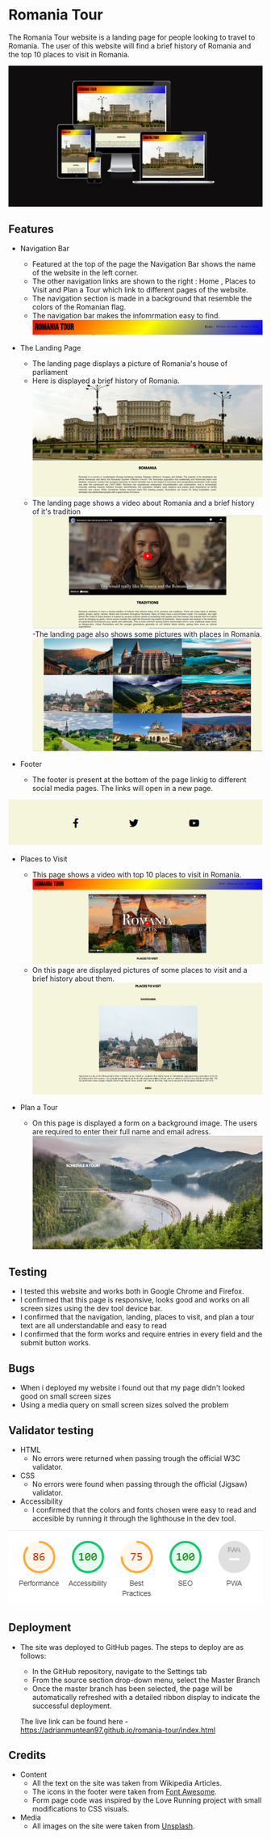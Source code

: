 # Romania Tour

The Romania Tour website is a landing page for people looking to travel to Romania. The user of this website will find a brief history of Romania and the top 10 places to visit in Romania.

![Am I Responsive](https://github.com/AdrianMuntean97/romania-tour/blob/main/media/am-i-responsive.png?raw=true)

## Features

- Navigation Bar
    - Featured at the top of the page the Navigation Bar shows the name of the website in the left corner.
    - The other navigation links are shown to the right : Home , Places to Visit and Plan a Tour which link to different pages of the website.
    - The navigation section is made in a background that resemble the colors of the Romanian flag.
    - The navigation bar makes the infomrmation easy to find.
![Navigation Bar](https://github.com/AdrianMuntean97/romania-tour/blob/main/media/navigation-bar.png?raw=true)

- The Landing Page
    - The landing page displays a picture of Romania's house of parliament
    - Here is displayed a brief history of Romania.
![Brief History](https://github.com/AdrianMuntean97/romania-tour/blob/main/media/landing-page.png?raw=true)
    - The landing page shows a video about Romania and a brief history of it's tradition
![Landing Page](https://github.com/AdrianMuntean97/romania-tour/blob/main/media/landing-page2.png?raw=true)
    -The landing page also shows some pictures with places in Romania.
    ![Pictures](https://github.com/AdrianMuntean97/romania-tour/blob/main/media/landing-page3.png?raw=true)

- Footer
    - The footer is present at the bottom of the page linkig to different social media pages. The links will open in a new page.

![Footer](https://github.com/AdrianMuntean97/romania-tour/blob/main/media/footer.png?raw=true)

- Places to Visit
    - This page shows a video with top 10 places to visit in Romania.
![Places to visit video](https://github.com/AdrianMuntean97/romania-tour/blob/main/media/places-to-visit-video.png?raw=true)
    - On this page are displayed pictures of some places to visit and a brief history about them.
![Places to visit pictures](https://github.com/AdrianMuntean97/romania-tour/blob/main/media/places-to-visit-pictures.png?raw=true)

- Plan a Tour 
    - On this page is displayed a form on a background image. The users are required to enter their full name and email adress.
![Form Page](https://github.com/AdrianMuntean97/romania-tour/blob/main/media/form-page.png?raw=true) 

## Testing

-   I tested this website and works both in Google Chrome and Firefox.
-   I confirmed that this page is responsive, looks good and works on all screen sizes using the dev tool device bar.
-   I confirmed that the navigation, landing, places to visit, and plan a tour text are all understandable and easy to read
-   I confirmed that the form works and require entries in every field and the submit button works.


## Bugs

-   When i deployed my website i found out that my page didn't looked good on small screen sizes 
-   Using a media query on small screen sizes solved the problem

## Validator testing 

-   HTML
    -   No errors were returned when passing trough the official W3C validator.
-   CSS
    -   No errors were found when passing through the official (Jigsaw) validator.
-   Accessibility 
    -   I confirmed that the colors and fonts chosen were easy to read and accesible by running it through the lighthouse in the dev tool.

![Light House dev tool](https://github.com/AdrianMuntean97/romania-tour/blob/main/media/lighthouse.png?raw=true)

## Deployment

-   The site was deployed to GitHub pages. The steps to deploy are as follows:
    -   In the GitHub repository, navigate to the Settings tab
    -   From the source section drop-down menu, select the Master Branch
    -   Once the master branch has been selected, the page will be automatically refreshed with a detailed ribbon display to indicate the successful deployment.

    The live link can be found here - https://adrianmuntean97.github.io/romania-tour/index.html

## Credits

-   Content
    -   All the text on the site was taken from Wikipedia Articles.
    -   The icons in the footer were taken from [Font Awesome](https://fontawesome.com/).
    -   Form page code was inspired by the Love Running project with small modifications to CSS visuals.
-   Media
    -   All images on the site were taken from [Unsplash](https://unsplash.com/).



 